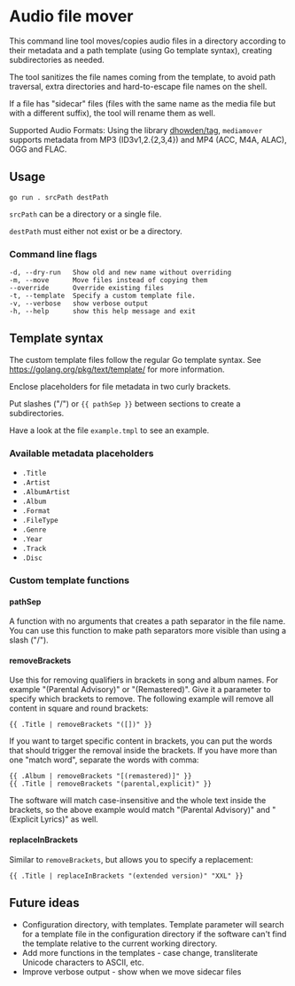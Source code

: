 # Audio file mover

This command line tool moves/copies audio files in a directory according
to their metadata and a path template (using Go template syntax), creating
subdirectories as needed.

The tool sanitizes the file names coming from the template, to avoid path
traversal, extra directories and hard-to-escape file names on the shell.

If a file has "sidecar" files (files with the same name as the media file
but with a different suffix), the tool will rename them as well.

Supported Audio Formats: Using the library
[dhowden/tag](https://github.com/dhowden/tag), `mediamover` supports
metadata from  MP3 (ID3v1,2.{2,3,4}) and MP4 (ACC, M4A, ALAC), OGG and
FLAC.

## Usage

    go run . srcPath destPath

`srcPath` can be a directory or a single file.

`destPath` must either not exist or be a directory.

### Command line flags

    -d, --dry-run   Show old and new name without overriding
    -m, --move      Move files instead of copying them
    --override      Override existing files
    -t, --template  Specify a custom template file.
    -v, --verbose   show verbose output
    -h, --help      show this help message and exit

## Template syntax

The custom template files follow the regular Go template syntax.
See https://golang.org/pkg/text/template/ for more information.

Enclose placeholders for file metadata in two curly brackets.

Put slashes ("/") or `{{ pathSep }}` between sections to create a subdirectories.

Have a look at the file `example.tmpl` to see an example.

### Available metadata placeholders

- `.Title`
- `.Artist`
- `.AlbumArtist`
- `.Album`
- `.Format`
- `.FileType`
- `.Genre`
- `.Year`
- `.Track`
- `.Disc`

### Custom template functions

#### pathSep

A function with no arguments that creates a path separator in the file name.
You can use this function to make path separators more visible than using
a slash ("/").

#### removeBrackets

Use this for removing qualifiers in brackets in song and album names.
For example "(Parental Advisory)" or "(Remastered)".
Give it a parameter to specify which brackets to remove. The following example
will remove all content in square and round brackets:

```
{{ .Title | removeBrackets "([])" }}
```

If you want to target specific content in brackets, you can put the words that
should trigger the removal inside the brackets. If you have more than one
"match word", separate the words with comma:

```
{{ .Album | removeBrackets "[(remastered)]" }}
{{ .Title | removeBrackets "(parental,explicit)" }}
```

The software will match case-insensitive and the whole text inside the brackets,
so the above example would match "(Parental Advisory)" and "(Explicit Lyrics)"
as well.

#### replaceInBrackets

Similar to `removeBrackets`, but allows you to specify a replacement:

```
{{ .Title | replaceInBrackets "(extended version)" "XXL" }}
```

## Future ideas

- Configuration directory, with templates. Template parameter will search for a template file in the configuration directory if the software can't find the template relative to the current working directory.
- Add more functions in the templates - case change, transliterate Unicode
    characters to ASCII, etc.
- Improve verbose output - show when we move sidecar files
